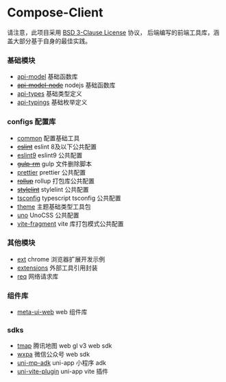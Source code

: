 # Compose-Client

请注意，此项目采用 [BSD 3-Clause License](/LICENSE) 协议，
后端编写的前端工具库，涵盖大部分基于自身的最佳实践。

### 基础模块

- [api-model](/api-model) 基础函数库
- ~~[api-model-node](/api-model-node)~~ nodejs 基础函数库
- [api-types](/api-types) 基础类型定义
- [api-typings](/api-typings) 基础枚举定义

### configs 配置库

- [common](/configs/common) 配置基础工具
- ~~[eslint](/configs/eslint)~~ eslint 8及以下公共配置
- [eslint9](/configs/eslint9) eslint9 公共配置
- ~~[gulp-rm](/configs/gulp-rm)~~ gulp 文件删除脚本
- [prettier](/configs/prettier) prettier 公共配置
- ~~[rollup](/configs/rollup)~~ rollup 打包库公共配置
- ~~[stylelint](/configs/stylelint)~~ stylelint 公共配置
- [tsconfig](/configs/tsconfig) typescript tsconfig 公共配置
- [theme](/configs/theme) 主题基础类型工具包
- [uno](/configs/uno) UnoCSS 公共配置
- [vite-fragment](/configs/vite-fragment) vite 库打包模式公共配置

### 其他模块

- [ext](/ext/chrome) chrome 浏览器扩展开发示例
- [extensions](/extensions) 外部工具引用封装
- [req](/req) 网络请求库

### 组件库

- [meta-ui-web](/meta-ui-web) web 组件库

### sdks

- [tmap](/platform-sdk/tmap) 腾讯地图 web gl v3 web sdk
- [wxpa](/platform-sdk/wxpa) 微信公众号 web sdk
- [uni-mp-adk](/uni-app/mp-adk) uni-app 小程序 adk
- [uni-vite-plugin](/uni-app/vite-plugin-uni-shit) uni-app vite 插件
